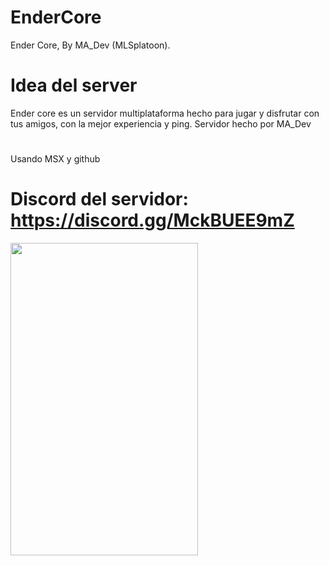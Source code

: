# EnderCore
Ender Core, By MA_Dev (MLSplatoon).
# Idea del server
Ender core es un servidor multiplataforma hecho para jugar y disfrutar con tus amigos, con la mejor experiencia y ping. Servidor hecho por MA_Dev
# 
Usando MSX y github
# Discord del servidor: https://discord.gg/MckBUEE9mZ
<img src="https://github.com/user-attachments/assets/847bbcdc-9c26-4e54-a430-ce29b9285183" width= "300" height="500">
